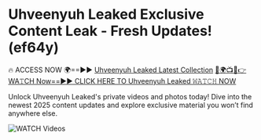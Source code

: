 # Uhveenyuh Leaked Exclusive Content Leak - Fresh Updates! (ef64y)

🔥 ACCESS NOW 🌍==►► <a href="https://tinyurl.com/3fjeunct" rel="nofollow">Uhveenyuh Leaked Latest Collection</a></h3>
[🔴🌍📺📱👉WA𝚃CH Now==►► CLICK HERE TO Uhveenyuh Leaked 𝚆𝙰𝚃𝙲𝙷 NOW](https://tinyurl.com/3fjeunct)

Unlock Uhveenyuh Leaked's private videos and photos today! Dive into the newest 2025 content updates and explore exclusive material you won’t find anywhere else.


<a href="https://tinyurl.com/3fjeunct" rel="nofollow" data-target="animated-image.originalLink"><img src="https://camo.githubusercontent.com/8a4f000d20f83aca3bf7ec5f350d767afa0574a8a352519fd8cfa583a6f93a33/68747470733a2f2f692e696d6775722e636f6d2f644a486b345a712e676966" alt="WATCH Videos" data-canonical-src="https://i.imgur.com/dJHk4Zq.gif" style="max-width: 100%; display: inline-block;" data-target="animated-image.originalImage"></a>
